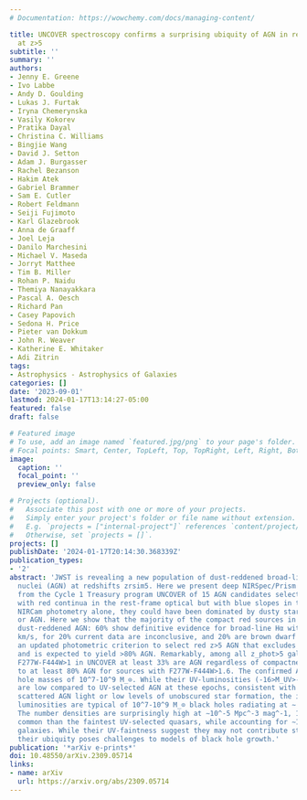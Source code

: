 ```yaml
---
# Documentation: https://wowchemy.com/docs/managing-content/

title: UNCOVER spectroscopy confirms a surprising ubiquity of AGN in red galaxies
  at z>5
subtitle: ''
summary: ''
authors:
- Jenny E. Greene
- Ivo Labbe
- Andy D. Goulding
- Lukas J. Furtak
- Iryna Chemerynska
- Vasily Kokorev
- Pratika Dayal
- Christina C. Williams
- Bingjie Wang
- David J. Setton
- Adam J. Burgasser
- Rachel Bezanson
- Hakim Atek
- Gabriel Brammer
- Sam E. Cutler
- Robert Feldmann
- Seiji Fujimoto
- Karl Glazebrook
- Anna de Graaff
- Joel Leja
- Danilo Marchesini
- Michael V. Maseda
- Jorryt Matthee
- Tim B. Miller
- Rohan P. Naidu
- Themiya Nanayakkara
- Pascal A. Oesch
- Richard Pan
- Casey Papovich
- Sedona H. Price
- Pieter van Dokkum
- John R. Weaver
- Katherine E. Whitaker
- Adi Zitrin
tags:
- Astrophysics - Astrophysics of Galaxies
categories: []
date: '2023-09-01'
lastmod: 2024-01-17T13:14:27-05:00
featured: false
draft: false

# Featured image
# To use, add an image named `featured.jpg/png` to your page's folder.
# Focal points: Smart, Center, TopLeft, Top, TopRight, Left, Right, BottomLeft, Bottom, BottomRight.
image:
  caption: ''
  focal_point: ''
  preview_only: false

# Projects (optional).
#   Associate this post with one or more of your projects.
#   Simply enter your project's folder or file name without extension.
#   E.g. `projects = ["internal-project"]` references `content/project/deep-learning/index.md`.
#   Otherwise, set `projects = []`.
projects: []
publishDate: '2024-01-17T20:14:30.368339Z'
publication_types:
- '2'
abstract: 'JWST is revealing a new population of dust-reddened broad-line active galactic
  nuclei (AGN) at redshifts zrsim5. Here we present deep NIRSpec/Prism spectroscopy
  from the Cycle 1 Treasury program UNCOVER of 15 AGN candidates selected to be compact,
  with red continua in the rest-frame optical but with blue slopes in the UV. From
  NIRCam photometry alone, they could have been dominated by dusty star formation
  or AGN. Here we show that the majority of the compact red sources in UNCOVER are
  dust-reddened AGN: 60% show definitive evidence for broad-line Hα with FWHM>2000
  km/s, for 20% current data are inconclusive, and 20% are brown dwarf stars. We propose
  an updated photometric criterion to select red z>5 AGN that excludes brown dwarfs
  and is expected to yield >80% AGN. Remarkably, among all z_phot>5 galaxies with
  F277W-F444W>1 in UNCOVER at least 33% are AGN regardless of compactness, climbing
  to at least 80% AGN for sources with F277W-F444W>1.6. The confirmed AGN have black
  hole masses of 10^7-10^9 M_⊙. While their UV-luminosities (-16>M_UV>-20 AB mag)
  are low compared to UV-selected AGN at these epochs, consistent with percent-level
  scattered AGN light or low levels of unobscured star formation, the inferred bolometric
  luminosities are typical of 10^7-10^9 M_⊙ black holes radiating at ∼ 10-40% of Eddington.
  The number densities are surprisingly high at ∼10^-5 Mpc^-3 mag^-1, 100 times more
  common than the faintest UV-selected quasars, while accounting for ∼1% of the UV-selected
  galaxies. While their UV-faintness suggest they may not contribute strongly to reionization,
  their ubiquity poses challenges to models of black hole growth.'
publication: '*arXiv e-prints*'
doi: 10.48550/arXiv.2309.05714
links:
- name: arXiv
  url: https://arxiv.org/abs/2309.05714
---
```

